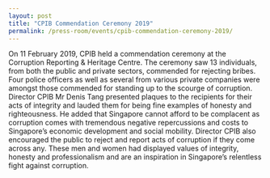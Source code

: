 ```yaml
---
layout: post
title: "CPIB Commendation Ceremony 2019"
permalink: /press-room/events/cpib-commendation-ceremony-2019/
---
```


On 11 February 2019, CPIB held a commendation ceremony at the Corruption Reporting & Heritage Centre. The ceremony saw 13 individuals, from both the public and private sectors, commended for rejecting bribes. Four police officers as well as several from various private companies were amongst those commended for standing up to the scourge of corruption. Director CPIB Mr Denis Tang presented plaques to the recipients for their acts of integrity and lauded them for being fine examples of honesty and righteousness. He added that Singapore cannot afford to be complacent as corruption comes with tremendous negative repercussions and costs to Singapore’s economic development and social mobility. Director CPIB also encouraged the public to reject and report acts of corruption if they come across any. These men and women had displayed values of integrity, honesty and professionalism and are an inspiration in Singapore’s relentless fight against corruption.
